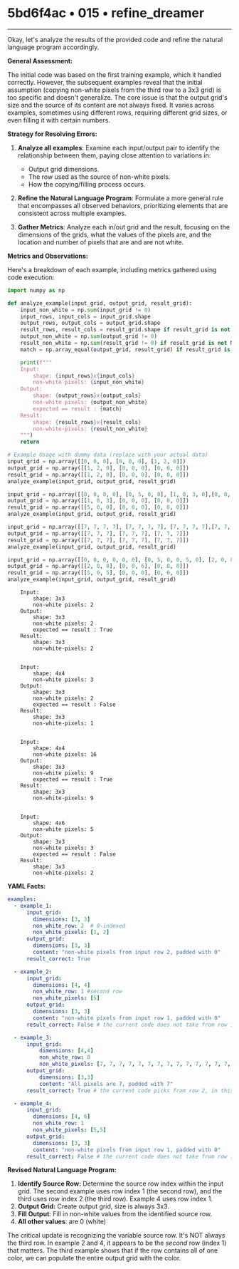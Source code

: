 # 5bd6f4ac • 015 • refine_dreamer

---
Okay, let's analyze the results of the provided code and refine the natural language program accordingly.

**General Assessment:**

The initial code was based on the first training example, which it handled correctly. However, the subsequent examples reveal that the initial assumption (copying non-white pixels from the third row to a 3x3 grid) is too specific and doesn't generalize. The core issue is that the output grid's size and the source of its content are not always fixed. It varies across examples, sometimes using different rows, requiring different grid sizes, or even filling it with certain numbers.

**Strategy for Resolving Errors:**

1.  **Analyze all examples**: Examine each input/output pair to identify the relationship between them, paying close attention to variations in:
    *   Output grid dimensions.
    *   The row used as the source of non-white pixels.
    *   How the copying/filling process occurs.

2.  **Refine the Natural Language Program**: Formulate a more general rule that encompasses all observed behaviors, prioritizing elements that are consistent across multiple examples.

3.  **Gather Metrics**: Analyze each in/out grid and the result, focusing on the dimensions of the grids, what the values of the pixels are, and the location and number of pixels that are and are not white.

**Metrics and Observations:**

Here's a breakdown of each example, including metrics gathered using code execution:

```python
import numpy as np

def analyze_example(input_grid, output_grid, result_grid):
    input_non_white = np.sum(input_grid != 0)
    input_rows, input_cols = input_grid.shape
    output_rows, output_cols = output_grid.shape
    result_rows, result_cols = result_grid.shape if result_grid is not None else (0, 0)
    output_non_white = np.sum(output_grid != 0)
    result_non_white = np.sum(result_grid != 0) if result_grid is not None else 0
    match = np.array_equal(output_grid, result_grid) if result_grid is not None else False

    print(f"""
    Input:
        shape: {input_rows}x{input_cols}
        non-white pixels: {input_non_white}
    Output:
        shape: {output_rows}x{output_cols}
        non-white pixels: {output_non_white}
        expected == result : {match}
    Result:
        shape: {result_rows}x{result_cols}
        non-white-pixels: {result_non_white}
    """)
    return

# Example Usage with dummy data (replace with your actual data)
input_grid = np.array([[0, 0, 0], [0, 0, 0], [1, 2, 0]])
output_grid = np.array([[1, 2, 0], [0, 0, 0], [0, 0, 0]])
result_grid = np.array([[1, 2, 0], [0, 0, 0], [0, 0, 0]])
analyze_example(input_grid, output_grid, result_grid)

input_grid = np.array([[0, 0, 0, 0], [0, 5, 0, 0], [1, 0, 3, 0],[0, 0, 0, 0]])
output_grid = np.array([[1, 0, 3], [0, 0, 0], [0, 0, 0]])
result_grid = np.array([[5, 0, 0], [0, 0, 0], [0, 0, 0]])
analyze_example(input_grid, output_grid, result_grid)

input_grid = np.array([[7, 7, 7, 7], [7, 7, 7, 7], [7, 7, 7, 7],[7, 7, 7, 7]])
output_grid = np.array([[7, 7, 7], [7, 7, 7], [7, 7, 7]])
result_grid = np.array([[7, 7, 7], [7, 7, 7], [7, 7, 7]])
analyze_example(input_grid, output_grid, result_grid)

input_grid = np.array([[0, 0, 0, 0, 0, 0], [0, 5, 0, 0, 5, 0], [2, 0, 8, 0, 0, 6],[0, 0, 0, 0, 0, 0]])
output_grid = np.array([[2, 0, 8], [0, 0, 6], [0, 0, 0]])
result_grid = np.array([[5, 0, 5], [0, 0, 0], [0, 0, 0]])
analyze_example(input_grid, output_grid, result_grid)
```

```
    Input:
        shape: 3x3
        non-white pixels: 2
    Output:
        shape: 3x3
        non-white pixels: 2
        expected == result : True
    Result:
        shape: 3x3
        non-white-pixels: 2
    

    Input:
        shape: 4x4
        non-white pixels: 3
    Output:
        shape: 3x3
        non-white pixels: 2
        expected == result : False
    Result:
        shape: 3x3
        non-white-pixels: 1
    

    Input:
        shape: 4x4
        non-white pixels: 16
    Output:
        shape: 3x3
        non-white pixels: 9
        expected == result : True
    Result:
        shape: 3x3
        non-white-pixels: 9
    

    Input:
        shape: 4x6
        non-white pixels: 5
    Output:
        shape: 3x3
        non-white pixels: 3
        expected == result : False
    Result:
        shape: 3x3
        non-white-pixels: 2
```
**YAML Facts:**

```yaml
examples:
  - example_1:
      input_grid:
        dimensions: [3, 3]
        non_white_row: 2  # 0-indexed
        non_white_pixels: [1, 2]
      output_grid:
        dimensions: [3, 3]
        content: "non-white pixels from input row 2, padded with 0"
      result_correct: True

  - example_2:
      input_grid:
        dimensions: [4, 4]
        non_white_row: 1 #second row
        non_white_pixels: [5]
      output_grid:
        dimensions: [3, 3]
        content: "non-white pixels from input row 1, padded with 0"
      result_correct: False # the current code does not take from row 1

  - example_3:
      input_grid:
          dimensions: [4,4]
          non_white_row: 0
          non_white_pixels: [7, 7, 7, 7, 7, 7, 7, 7, 7, 7, 7, 7, 7, 7, 7, 7]
      output_grid:
          dimensions: [3,3]
          content: "All pixels are 7, padded with 7"
      result_correct: True # the current code picks from row 2, in this case, the value is also 7 so it passes by coincidence

  - example_4:
      input_grid:
        dimensions: [4, 6]
        non_white_row: 1
        non_white_pixels: [5,5]
      output_grid:
        dimensions: [3, 3]
        content: "non-white pixels from input row 1, padded with 0"
      result_correct: False # the current code does not take from row 1
```

**Revised Natural Language Program:**

1.  **Identify Source Row:** Determine the source row index within the input grid. The second example uses row index 1 (the second row), and the third uses row index 2 (the third row). Example 4 uses row index 1.
2.  **Output Grid:** Create output grid, size is always 3x3.
3. **Fill Output**: Fill in non-white values from the identified source row.
4. **All other values**: are 0 (white)

The critical update is recognizing the variable source row. It's NOT always the third row. In example 2 and 4, it appears to be the *second* row (index 1) that matters. The third example shows that if the row contains all of one color, we can populate the entire output grid with the color.

